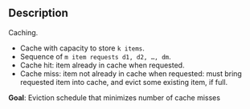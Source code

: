 

## Description

Caching.
* Cache with capacity to store `k items`.
* Sequence of `m item requests d1, d2, …, dm`.
* Cache hit: item already in cache when requested.
* Cache miss: item not already in cache when requested: must bring
requested item into cache, and evict some existing item, if full.

**Goal**: Eviction schedule that minimizes number of cache misses